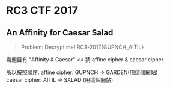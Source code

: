 # RC3 CTF 2017

## An Affinity for Caesar Salad
> Problem: Decrypt me! RC3-2017{GUPNCH_AITIL}

看題目有 "Affinity & Caesar" << 猜 affine cipher & caesar cipher 

所以按照順序:
affine cipher: GUPNCH => GARDEN(用這個[網站](http://www.dcode.fr/chiffre-affine))  
caesar cipher: AITIL  => SALAD (用這個[網站](https://planetcalc.com/1434/)) 


